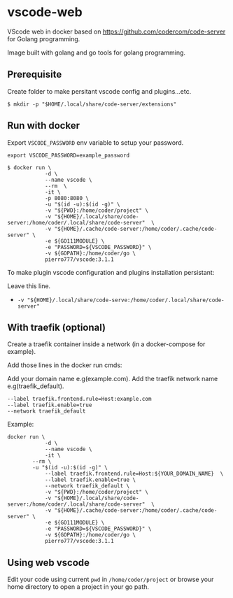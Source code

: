 # vscode-web
VScode web in docker based on https://github.com/codercom/code-server for Golang programming.

Image built with golang and go tools for golang programming.

## Prerequisite
Create folder to make persitant vscode config and plugins...etc.
```
$ mkdir -p "$HOME/.local/share/code-server/extensions"
```

## Run with docker

Export `VSCODE_PASSWORD` env variable to setup your password.

```
export VSCODE_PASSWORD=example_password
```

```Shell
$ docker run \
            -d \
            --name vscode \
            --rm  \
            -it \
            -p 8080:8080 \
            -u "$(id -u):$(id -g)" \
            -v "${PWD}:/home/coder/project" \
            -v "${HOME}/.local/share/code-server:/home/coder/.local/share/code-server"  \
            -v "${HOME}/.cache/code-server:/home/coder/.cache/code-server" \
            -e ${GO111MODULE} \
            -e "PASSWORD=${VSCODE_PASSWORD}" \
            -v ${GOPATH}:/home/coder/go \
            pierro777/vscode:3.1.1
```

To make plugin vscode configuration and plugins installation persistant:

Leave this line.
 - `-v "${HOME}/.local/share/code-serve:/home/coder/.local/share/code-server"`
 
## With traefik (optional)

Create a traefik container inside a network (in a docker-compose for example).

Add those lines in the docker run cmds:

Add your domain name e.g(example.com).
Add the traefik network name e.g(traefik_default).
```
--label traefik.frontend.rule=Host:example.com
--label traefik.enable=true
--network traefik_default
```

Example:
```Shell
docker run \
            -d \
            --name vscode \
            -it \
	    --rm \
	    -u "$(id -u):$(id -g)" \
            --label traefik.frontend.rule=Host:${YOUR_DOMAIN_NAME}  \
            --label traefik.enable=true \
            --network traefik_default \
            -v "${PWD}:/home/coder/project" \
            -v "${HOME}/.local/share/code-server:/home/coder/.local/share/code-server"  \
            -v "${HOME}/.cache/code-server:/home/coder/.cache/code-server" \
            -e ${GO111MODULE} \
            -e "PASSWORD=${VSCODE_PASSWORD}" \
            -v ${GOPATH}:/home/coder/go \
            pierro777/vscode:3.1.1
```

 
## Using web vscode
 
Edit your code using current `pwd` in `/home/coder/project` or
browse your home directory to open a project in your go path.
 
 
